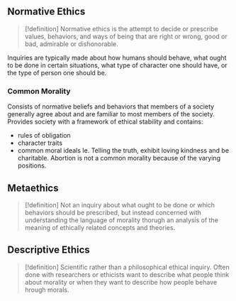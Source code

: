## Normative Ethics
>[!definition]
>Normative ethics is the attempt to decide or prescribe values, behaviors, and ways of being that are right or wrong, good or bad, admirable or dishonorable. 

Inquiries are typically made about how humans should behave, what ought to be done in certain situations, what type of character one should have, or the type of person one should be. 
### Common Morality
Consists of normative beliefs and behaviors that members of a society generally agree about and are familiar to most members of the society. 
Provides society with a framework of ethical stability and contains: 
- rules of obligation
- character traits
- common moral ideals
Ie. Telling the truth, exhibit loving kindness and be charitable. 
Abortion is not a common morality because of the varying positions. 
## Metaethics
>[!definition]
>Not an inquiry about what ought to be done or which behaviors should be prescribed, but instead concerned with understanding the language of morality thorugh an analysis of the meaning of ethically related concepts and theories. 
## Descriptive Ethics
>[!definition]
>Scientific rather than a philosophical ethical inquiry. 
>Often done with researchers or ethicists want to describe what people think about morality or when they want to describe how people behave hrough morals. 

